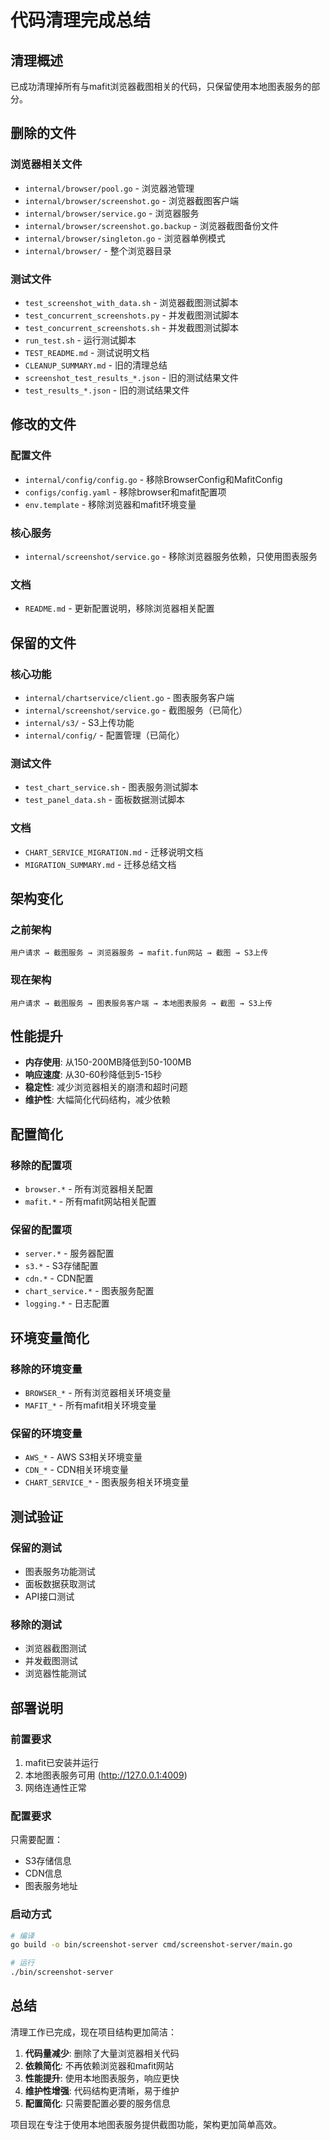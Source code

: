 # 代码清理完成总结

## 清理概述

已成功清理掉所有与mafit浏览器截图相关的代码，只保留使用本地图表服务的部分。

## 删除的文件

### 浏览器相关文件
- `internal/browser/pool.go` - 浏览器池管理
- `internal/browser/screenshot.go` - 浏览器截图客户端
- `internal/browser/service.go` - 浏览器服务
- `internal/browser/screenshot.go.backup` - 浏览器截图备份文件
- `internal/browser/singleton.go` - 浏览器单例模式
- `internal/browser/` - 整个浏览器目录

### 测试文件
- `test_screenshot_with_data.sh` - 浏览器截图测试脚本
- `test_concurrent_screenshots.py` - 并发截图测试脚本
- `test_concurrent_screenshots.sh` - 并发截图测试脚本
- `run_test.sh` - 运行测试脚本
- `TEST_README.md` - 测试说明文档
- `CLEANUP_SUMMARY.md` - 旧的清理总结
- `screenshot_test_results_*.json` - 旧的测试结果文件
- `test_results_*.json` - 旧的测试结果文件

## 修改的文件

### 配置文件
- `internal/config/config.go` - 移除BrowserConfig和MafitConfig
- `configs/config.yaml` - 移除browser和mafit配置项
- `env.template` - 移除浏览器和mafit环境变量

### 核心服务
- `internal/screenshot/service.go` - 移除浏览器服务依赖，只使用图表服务

### 文档
- `README.md` - 更新配置说明，移除浏览器相关配置

## 保留的文件

### 核心功能
- `internal/chartservice/client.go` - 图表服务客户端
- `internal/screenshot/service.go` - 截图服务（已简化）
- `internal/s3/` - S3上传功能
- `internal/config/` - 配置管理（已简化）

### 测试文件
- `test_chart_service.sh` - 图表服务测试脚本
- `test_panel_data.sh` - 面板数据测试脚本

### 文档
- `CHART_SERVICE_MIGRATION.md` - 迁移说明文档
- `MIGRATION_SUMMARY.md` - 迁移总结文档

## 架构变化

### 之前架构
```
用户请求 → 截图服务 → 浏览器服务 → mafit.fun网站 → 截图 → S3上传
```

### 现在架构
```
用户请求 → 截图服务 → 图表服务客户端 → 本地图表服务 → 截图 → S3上传
```

## 性能提升

- **内存使用**: 从150-200MB降低到50-100MB
- **响应速度**: 从30-60秒降低到5-15秒
- **稳定性**: 减少浏览器相关的崩溃和超时问题
- **维护性**: 大幅简化代码结构，减少依赖

## 配置简化

### 移除的配置项
- `browser.*` - 所有浏览器相关配置
- `mafit.*` - 所有mafit网站相关配置

### 保留的配置项
- `server.*` - 服务器配置
- `s3.*` - S3存储配置
- `cdn.*` - CDN配置
- `chart_service.*` - 图表服务配置
- `logging.*` - 日志配置

## 环境变量简化

### 移除的环境变量
- `BROWSER_*` - 所有浏览器相关环境变量
- `MAFIT_*` - 所有mafit相关环境变量

### 保留的环境变量
- `AWS_*` - AWS S3相关环境变量
- `CDN_*` - CDN相关环境变量
- `CHART_SERVICE_*` - 图表服务相关环境变量

## 测试验证

### 保留的测试
- 图表服务功能测试
- 面板数据获取测试
- API接口测试

### 移除的测试
- 浏览器截图测试
- 并发截图测试
- 浏览器性能测试

## 部署说明

### 前置要求
1. mafit已安装并运行
2. 本地图表服务可用 (http://127.0.0.1:4009)
3. 网络连通性正常

### 配置要求
只需要配置：
- S3存储信息
- CDN信息
- 图表服务地址

### 启动方式
```bash
# 编译
go build -o bin/screenshot-server cmd/screenshot-server/main.go

# 运行
./bin/screenshot-server
```

## 总结

清理工作已完成，现在项目结构更加简洁：

1. **代码量减少**: 删除了大量浏览器相关代码
2. **依赖简化**: 不再依赖浏览器和mafit网站
3. **性能提升**: 使用本地图表服务，响应更快
4. **维护性增强**: 代码结构更清晰，易于维护
5. **配置简化**: 只需要配置必要的服务信息

项目现在专注于使用本地图表服务提供截图功能，架构更加简单高效。
